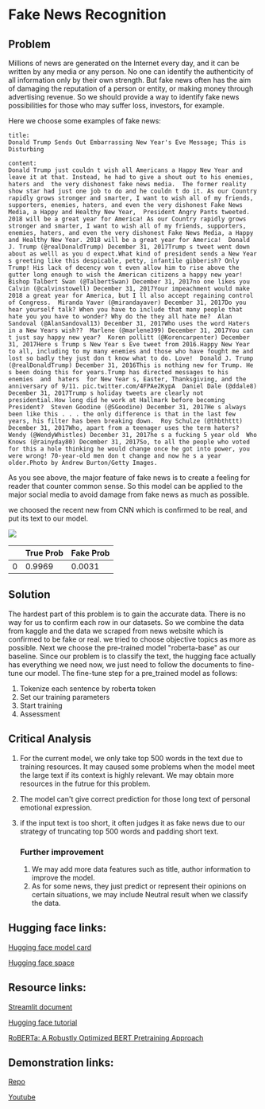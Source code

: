 # Fake News Recognition

## Problem

Millions of news are generated on the Internet every day, and it can be written by any media or any person. No one can identify the authenticity of all information only by their own strength. But fake news often has the aim of damaging the reputation of a person or entity, or making money through advertising revenue. So we should provide a way to identify fake news possibilities for those who may suffer loss, investors, for example.

Here we choose some examples of fake news:

```
title:
Donald Trump Sends Out Embarrassing New Year's Eve Message; This is Disturbing

content:
Donald Trump just couldn t wish all Americans a Happy New Year and leave it at that. Instead, he had to give a shout out to his enemies, haters and  the very dishonest fake news media.  The former reality show star had just one job to do and he couldn t do it. As our Country rapidly grows stronger and smarter, I want to wish all of my friends, supporters, enemies, haters, and even the very dishonest Fake News Media, a Happy and Healthy New Year,  President Angry Pants tweeted.  2018 will be a great year for America! As our Country rapidly grows stronger and smarter, I want to wish all of my friends, supporters, enemies, haters, and even the very dishonest Fake News Media, a Happy and Healthy New Year. 2018 will be a great year for America!  Donald J. Trump (@realDonaldTrump) December 31, 2017Trump s tweet went down about as welll as you d expect.What kind of president sends a New Year s greeting like this despicable, petty, infantile gibberish? Only Trump! His lack of decency won t even allow him to rise above the gutter long enough to wish the American citizens a happy new year!  Bishop Talbert Swan (@TalbertSwan) December 31, 2017no one likes you  Calvin (@calvinstowell) December 31, 2017Your impeachment would make 2018 a great year for America, but I ll also accept regaining control of Congress.  Miranda Yaver (@mirandayaver) December 31, 2017Do you hear yourself talk? When you have to include that many people that hate you you have to wonder? Why do the they all hate me?  Alan Sandoval (@AlanSandoval13) December 31, 2017Who uses the word Haters in a New Years wish??  Marlene (@marlene399) December 31, 2017You can t just say happy new year?  Koren pollitt (@Korencarpenter) December 31, 2017Here s Trump s New Year s Eve tweet from 2016.Happy New Year to all, including to my many enemies and those who have fought me and lost so badly they just don t know what to do. Love!  Donald J. Trump (@realDonaldTrump) December 31, 2016This is nothing new for Trump. He s been doing this for years.Trump has directed messages to his  enemies  and  haters  for New Year s, Easter, Thanksgiving, and the anniversary of 9/11. pic.twitter.com/4FPAe2KypA  Daniel Dale (@ddale8) December 31, 2017Trump s holiday tweets are clearly not presidential.How long did he work at Hallmark before becoming President?  Steven Goodine (@SGoodine) December 31, 2017He s always been like this . . . the only difference is that in the last few years, his filter has been breaking down.  Roy Schulze (@thbthttt) December 31, 2017Who, apart from a teenager uses the term haters?  Wendy (@WendyWhistles) December 31, 2017he s a fucking 5 year old  Who Knows (@rainyday80) December 31, 2017So, to all the people who voted for this a hole thinking he would change once he got into power, you were wrong! 70-year-old men don t change and now he s a year older.Photo by Andrew Burton/Getty Images.
```

As you see above, the major feature of fake news is to create a feeling for reader that counter common sense. So this model can be applied to the major social media to avoid damage from fake news as much as possible.

we choosed the recent new from CNN which is confirmed to be real, and put its text to our model.

![](E:\FU\Transformer\fake_news_recognition\news.png)

[resources link:]: https://us.cnn.com/2022/04/23/business/eu-tech-regulation/index.html

|      | True Prob | Fake Prob |
| ---- | --------- | --------- |
| 0    | 0.9969    | 0.0031    |

## Solution

The hardest part of this problem is to gain the accurate data. There is no way for us to confirm each row in our datasets. So we combine the data from kaggle and the data we scraped from news website which is confirmed to be fake or real. we tried to choose objective topics as more as possible. Next we choose the pre-trained model "roberta-base" as our baseline. Since our problem is to classify the text, the hugging face actually has everything we need now, we just need to follow the documents to fine-tune our model. The fine-tune step for a pre_trained model as follows:

1. Tokenize each sentence by roberta token
2. Set our training parameters
3. Start training
4. Assessment



## Critical Analysis

1. For the current model, we only take top 500 words in the text due to training resources. It may caused some problems when the model meet the large text if its context is highly relevant. We may obtain more resources in the futrue for this problem.

2. The model can't give correct prediction for those long text of personal emotional expression.

3. if the input text is too short, it often judges it as fake news due to our strategy of truncating top 500 words and padding short text.

   ### Further improvement

   1. We may add more data features such as title, author information to improve the model.
   2. As for some news, they just predict or represent their opinions on certain situations, we may include Neutral result when we classify the data.

## Hugging face links:

[Hugging face model card ](https://huggingface.co/jy46604790/Fake-News-Bert-Detect)

[Hugging face space](https://huggingface.co/spaces/jy46604790/Fake-News-Recognition)

## Resource links:

[Streamlit document](https://docs.streamlit.io/library/get-started/main-concepts)

[Hugging face tutorial](https://huggingface.co/docs/transformers/index)

[RoBERTa: A Robustly Optimized BERT Pretraining Approach](https://yiyibooks.cn/nlp/roberta/index.html)

## Demonstration links:

[Repo]()

[Youtube]()